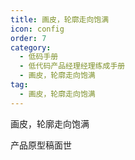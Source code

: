 ```yaml
---
title: 画皮，轮廓走向饱满
icon: config
order: 7
category:
  - 低码手册
  - 低代码产品经理经理练成手册
  - 画皮，轮廓走向饱满
tag:
  - 画皮，轮廓走向饱满
---
```


画皮，轮廓走向饱满

产品原型稿面世






